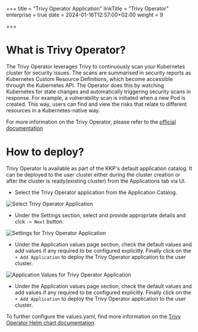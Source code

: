 +++
title = "Trivy Operator Application"
linkTitle = "Trivy Operator"
enterprise = true
date = 2024-01-16T12:57:00+02:00
weight = 9

+++

# What is Trivy Operator?

The Trivy Operator leverages Trivy to continuously scan your Kubernetes cluster for security issues. The scans are summarised in security reports as Kubernetes Custom Resource Definitions, which become accessible through the Kubernetes API. The Operator does this by watching Kubernetes for state changes and automatically triggering security scans in response. For example, a vulnerability scan is initiated when a new Pod is created. This way, users can find and view the risks that relate to different resources in a Kubernetes-native way.

For more information on the Trivy Operator, please refer to the [official documentation](https://aquasecurity.github.io/trivy-operator/latest/)

# How to deploy?

Trivy Operator is available as part of the KKP's default application catalog. 
It can be deployed to the user cluster either during the cluster creation or after the cluster is ready(existing cluster) from the Applications tab via UI.

* Select the Trivy Operator application from the Application Catalog.

![Select Trivy Operator Application](/img/kubermatic/common/applications/default-apps-catalog/01-select-application-trivy-operator-app.png)

* Under the Settings section, select and provide appropriate details and clck `-> Next` button.

![Settings for Trivy Operator Application](/img/kubermatic/common/applications/default-apps-catalog/02-settings-trivy-operator-app.png)

* Under the Application values page section, check the default values and add values if any required to be configured explicitly. Finally click on the `+ Add Application` to deploy the Trivy Operator application to the user cluster.

![Application Values for Trivy Operator Application](/img/kubermatic/common/applications/default-apps-catalog/03-applicationvalues-trivy-operator-app.png)

* Under the Application values page section, check the default values and add values if any required to be configured explicitly. Finally click on the `+ Add Application` to deploy the Trivy Operator application to the user cluster.

To further configure the values.yaml, find more information on the [Trivy Operator Helm chart documentation](https://github.com/aquasecurity/trivy-operator/tree/main/deploy/helm).
